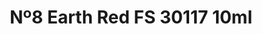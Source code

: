 ---
layout: product
title: "Nº8 Earth Red FS 30117 10ml"
price: "330" 
desc: "Acrylic Laquer 10mL"
img_path: "/assets/img/RC031.webp"
brand: "AK "
available: false
special_offer: false
new: false
soon: false
cat: "020000"
subcat: "020200"
subsubcat: "020201"
sifra: "RC031"
popular: false
spec: false
---